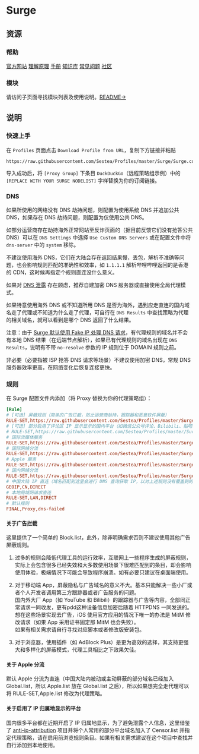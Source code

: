 # Surge

## 资源

### 帮助

[官方网站](https://nssurge.com/) [理解原理](https://manual.nssurge.com/book/understanding-surge/cn/) [手册](http://manual.nssurge.com/) [知识库](https://kb.nssurge.com/surge-knowledge-base/v/zh/) [常见问题](https://nssurge.zendesk.com/) [社区](https://community.nssurge.com/)

### 模块

请访问子页面寻找模块列表及使用说明。[README→](./Module/README.md)

## 说明

### 快速上手

在 `Profiles` 页面点击 `Download Profile from URL`，复制下方链接并粘贴

```
https://raw.githubusercontent.com/Sestea/Profiles/master/Surge/Surge.conf
```

导入成功后，将 `[Proxy Group]` 下条目 `DuckDuckGo`（远程策略组示例）中的 `[REPLACE WITH YOUR SURGE NODELIST]` 字样替换为你的订阅链接。

### DNS

如果所使用的网络没有 DNS 劫持问题，则配置为使用系统 DNS 并追加公共 DNS，如果存在 DNS 劫持问题，则配置为仅使用公共 DNS。

如部分运营商存在劫持海外正常网站至反诈页面的（据目前反馈它们没有抢答公共 DNS）可以在 `DNS Settings` 中选择 `Use Custom DNS Servers` 或在配置文件中将 `dns-server` 中的 `system` 移除。

不建议使用海外 DNS，它们在大陆会存在返回结果慢，丢包，解析不准确等问题，也会影响规则匹配的准确性和效率，如 `1.1.1.1` 解析哔哩哔哩返回的是香港的 CDN，这时候再指定个规则直连没什么意义。

如果对 [DNS 泄露](https://en.wikipedia.org/wiki/DNS_leak) 存在顾虑，推荐自建加密 DNS 服务器或直接使用全局代理模式。

如果特意使用海外 DNS 或不知道所用 DNS 是否为海外，遇到应走直连的国内域名走了代理或不知道为什么走了代理，可自行在 `DNS Results` 中查找策略为代理的相关域名，就可以看到是哪个 DNS 返回了什么结果。

注意：由于 [Surge 默认使用 Fake IP 处理 DNS 请求](https://manual.nssurge.com/book/understanding-surge/cn/#%E8%99%9A%E6%8B%9F%E7%BD%91%E5%8D%A1%E6%8E%A5%E7%AE%A1%E6%96%B9%E6%B3%95-2)，有代理规则的域名并不会有本地 DNS 结果（在远端节点解析），如果已有代理规则的域名出现在 `DNS Results`，说明有不带 `no-resolve` 参数的 IP 规则位于 DOMAIN 规则之前。

非必要（必要指被 ISP 抢答 DNS 请求等场景）不建议使用加密 DNS，常规 DNS 服务器效率更高，在网络变化后恢复连接更快。

### 规则

在 Surge 配置文件内添加（将 Proxy 替换为你的代理策略组）：

```ini
[Rule]
# [可选] 屏蔽规则（简单的广告拦截，防止运营商劫持，跟踪器和恶意软件屏蔽） 
RULE-SET,https://raw.githubusercontent.com/Sestea/Profiles/master/Surge/Ruleset/Block.list,REJECT
# [可选] 部分启用了评论区 IP 显示显示的国内平台（如微信公众号评论、Bilibili、贴吧等） 
# RULE-SET,https://raw.githubusercontent.com/Sestea/Profiles/master/Surge/Ruleset/Censor.list,Proxy
# 国际流媒体服务
RULE-SET,https://raw.githubusercontent.com/Sestea/Profiles/master/Surge/Ruleset/Streaming.list,Proxy
# 国际网络分流
RULE-SET,https://raw.githubusercontent.com/Sestea/Profiles/master/Surge/Ruleset/Global.list,Proxy
# Apple 服务
RULE-SET,https://raw.githubusercontent.com/Sestea/Profiles/master/Surge/Ruleset/Apple.list,DIRECT
# 国内网络分流
RULE-SET,https://raw.githubusercontent.com/Sestea/Profiles/master/Surge/Ruleset/China.list,DIRECT
# 中国大陆 IP 直连（域名匹配到这里会进行 DNS 查询获取 IP，以对上述规则没有覆盖到的域名实现国内外分流）
GEOIP,CN,DIRECT
# 本地局域网请求直连
RULE-SET,LAN,DIRECT
# 默认规则
FINAL,Proxy,dns-failed
```

#### 关于广告拦截

这里提供了一个简单的 Block.list，此外，除非明确需求否则不建议使用其他广告屏蔽规则。

1. 过多的规则会降低代理工具的运行效率，互联网上一些程序生成的屏蔽规则，实际上会包含很多已经失效和大多数使用场景下很难匹配到的条目，却会影响使用体验，极端情况下可能会导致程序崩溃。如有必要只建议在桌面端使用。

2. 对于移动端 App，屏蔽隐私与广告域名的意义不大。基本只能解决一些小厂或者个人开发者调用第三方跟踪器或者广告服务的问题。  
国内外大厂 App（如 YouTube 和 Bilibili）的跟踪器与广告等内容，全部同正常请求一同收发，更有pdd这种设备信息加密后随着 HTTPDNS 一同发送的。想在这些场景实现去广告，iOS 使用官方应用的情况下唯一的办法是 MitM 修改请求（如果 App 采用证书固定那 MitM 也会失败）。  
如果有相关需求请自行寻找对应脚本或者修改版安装包。

3. 对于浏览器，使用插件（如 AdBlock Plus）是更为高效的选择，其支持更强大和多样化的屏蔽模式，代理工具相比之下效果欠佳。

#### 关于 Apple 分流

默认 Apple 分流为直连（中国大陆内被动或主动屏蔽的部分域名已经加入 Global.list，所以 Apple.list 放在 Global.list 之后），所以如果想完全走代理可以将 RULE-SET,Apple.list 修改为代理策略。

#### 关于启用了 IP 归属地显示的平台

国内很多平台都在近期开启了 IP 归属地显示，为了避免泄露个人信息，这里借鉴了 [anti-ip-attribution](https://github.com/lwd-temp/anti-ip-attribution) 项目并将个人常用的部分平台域名加入了 Censor.list 并指定代理策略，请在启用前浏览规则条目。如果有相关需求建议在这个项目中查找并自行添加到本地使用。
